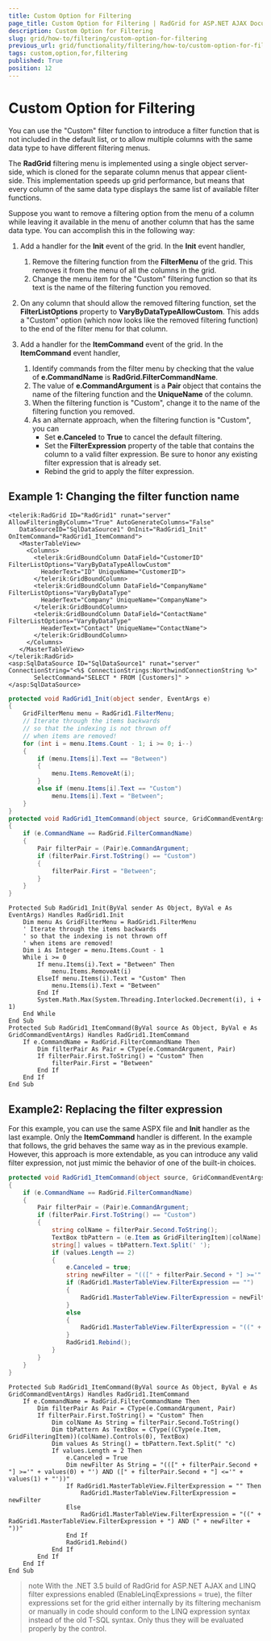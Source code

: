 ```yaml
---
title: Custom Option for Filtering
page_title: Custom Option for Filtering | RadGrid for ASP.NET AJAX Documentation
description: Custom Option for Filtering
slug: grid/how-to/filtering/custom-option-for-filtering
previous_url: grid/functionality/filtering/how-to/custom-option-for-filtering
tags: custom,option,for,filtering
published: True
position: 12
---
```


# Custom Option for Filtering



You can use the "Custom" filter function to introduce a filter function that is not included in the default list, or to allow multiple columns with the same data type to have different filtering menus.

The **RadGrid** filtering menu is implemented using a single object server-side, which is cloned for the separate column menus that appear client-side. This implementation speeds up grid performance, but means that every column of the same data type displays the same list of available filter functions.

Suppose you want to remove a filtering option from the menu of a column while leaving it available in the menu of another column that has the same data type. You can accomplish this in the following way:

1. Add a handler for the **Init** event of the grid. In the **Init** event handler,
	1. Remove the filtering function from the **FilterMenu** of the grid. This removes it from the menu of all the columns in the grid.
	1. Change the menu item for the "Custom" filtering function so that its text is the name of the filtering function you removed.
1. On any column that should allow the removed filtering function, set the **FilterListOptions** property to **VaryByDataTypeAllowCustom**. This adds a "Custom" option (which now looks like the removed filtering function) to the end of the filter menu for that column.

1. Add a handler for the **ItemCommand** event of the grid. In the **ItemCommand** event handler,
	1. Identify commands from the filter menu by checking that the value of **e.CommandName** is **RadGrid.FilterCommandName**.
	1. The value of **e.CommandArgument** is a **Pair** object that contains the name of the filtering function and the **UniqueName** of the column.
	1. When the filtering function is "Custom", change it to the name of the filtering function you removed.
	1. As an alternate approach, when the filtering function is "Custom", you can
		* Set **e.Canceled** to **True** to cancel the default filtering.
		* Set the **FilterExpression** property of the table that contains the column to a valid filter expression. Be sure to honor any existing filter expression that is already set.
		* Rebind the grid to apply the filter expression.

## Example 1: Changing the filter function name



````ASP.NET
<telerik:RadGrid ID="RadGrid1" runat="server" AllowFilteringByColumn="True" AutoGenerateColumns="False"
   DataSourceID="SqlDataSource1" OnInit="RadGrid1_Init" OnItemCommand="RadGrid1_ItemCommand">
   <MasterTableView>
     <Columns>
       <telerik:GridBoundColumn DataField="CustomerID" FilterListOptions="VaryByDataTypeAllowCustom"
         HeaderText="ID" UniqueName="CustomerID">
       </telerik:GridBoundColumn>
       <telerik:GridBoundColumn DataField="CompanyName" FilterListOptions="VaryByDataType"
         HeaderText="Company" UniqueName="CompanyName">
       </telerik:GridBoundColumn>
       <telerik:GridBoundColumn DataField="ContactName" FilterListOptions="VaryByDataType"
         HeaderText="Contact" UniqueName="ContactName">
       </telerik:GridBoundColumn>
     </Columns>
   </MasterTableView>
</telerik:RadGrid>
<asp:SqlDataSource ID="SqlDataSource1" runat="server" ConnectionString="<%$ ConnectionStrings:NorthwindConnectionString %>"
       SelectCommand="SELECT * FROM [Customers]" >
</asp:SqlDataSource>
````
````C#
protected void RadGrid1_Init(object sender, EventArgs e)
{
    GridFilterMenu menu = RadGrid1.FilterMenu;
    // Iterate through the items backwards
    // so that the indexing is not thrown off
    // when items are removed!
    for (int i = menu.Items.Count - 1; i >= 0; i--)
    {
        if (menu.Items[i].Text == "Between")
        {
            menu.Items.RemoveAt(i);
        }
        else if (menu.Items[i].Text == "Custom")
            menu.Items[i].Text = "Between";
    }
}
protected void RadGrid1_ItemCommand(object source, GridCommandEventArgs e)
{
    if (e.CommandName == RadGrid.FilterCommandName)
    {
        Pair filterPair = (Pair)e.CommandArgument;
        if (filterPair.First.ToString() == "Custom")
        {
            filterPair.First = "Between";
        }
    }
}
````
````VB
Protected Sub RadGrid1_Init(ByVal sender As Object, ByVal e As EventArgs) Handles RadGrid1.Init
    Dim menu As GridFilterMenu = RadGrid1.FilterMenu
    ' Iterate through the items backwards
    ' so that the indexing is not thrown off
    ' when items are removed!
    Dim i As Integer = menu.Items.Count - 1
    While i >= 0
        If menu.Items(i).Text = "Between" Then
            menu.Items.RemoveAt(i)
        ElseIf menu.Items(i).Text = "Custom" Then
            menu.Items(i).Text = "Between"
        End If
        System.Math.Max(System.Threading.Interlocked.Decrement(i), i + 1)
    End While
End Sub
Protected Sub RadGrid1_ItemCommand(ByVal source As Object, ByVal e As GridCommandEventArgs) Handles RadGrid1.ItemCommand
    If e.CommandName = RadGrid.FilterCommandName Then
        Dim filterPair As Pair = CType(e.CommandArgument, Pair)
        If filterPair.First.ToString() = "Custom" Then
            filterPair.First = "Between"
        End If
    End If
End Sub
````


## Example2: Replacing the filter expression

For this example, you can use the same ASPX file and **Init** handler as the last example. Only the **ItemCommand** handler is different. In the example that follows, the grid behaves the same way as in the previous example. However, this approach is more extendable, as you can introduce any valid filter expression, not just mimic the behavior of one of the built-in choices.



````C#
protected void RadGrid1_ItemCommand(object source, GridCommandEventArgs e)
{
    if (e.CommandName == RadGrid.FilterCommandName)
    {
        Pair filterPair = (Pair)e.CommandArgument;
        if (filterPair.First.ToString() == "Custom")
        {
            string colName = filterPair.Second.ToString();
            TextBox tbPattern = (e.Item as GridFilteringItem)[colName].Controls[0] as TextBox;
            string[] values = tbPattern.Text.Split(' ');
            if (values.Length == 2)
            {
                e.Canceled = true;
                string newFilter = "(([" + filterPair.Second + "] >='" + values[0] + "') AND ([" + filterPair.Second + "] <='" + values[1] + "'))";
                if (RadGrid1.MasterTableView.FilterExpression == "")
                {
                    RadGrid1.MasterTableView.FilterExpression = newFilter;
                }
                else
                {
                    RadGrid1.MasterTableView.FilterExpression = "((" + RadGrid1.MasterTableView.FilterExpression + ") AND (" + newFilter + "))";
                }
                RadGrid1.Rebind();
            }
        }
    }
}
````
````VB
Protected Sub RadGrid1_ItemCommand(ByVal source As Object, ByVal e As GridCommandEventArgs) Handles RadGrid1.ItemCommand
    If e.CommandName = RadGrid.FilterCommandName Then
        Dim filterPair As Pair = CType(e.CommandArgument, Pair)
        If filterPair.First.ToString() = "Custom" Then
            Dim colName As String = filterPair.Second.ToString()
            Dim tbPattern As TextBox = CType((CType(e.Item, GridFilteringItem))(colName).Controls(0), TextBox)
            Dim values As String() = tbPattern.Text.Split(" "c)
            If values.Length = 2 Then
                e.Canceled = True
                Dim newFilter As String = "(([" + filterPair.Second + "] >='" + values(0) + "') AND ([" + filterPair.Second + "] <='" + values(1) + "'))"
                If RadGrid1.MasterTableView.FilterExpression = "" Then
                    RadGrid1.MasterTableView.FilterExpression = newFilter
                Else
                    RadGrid1.MasterTableView.FilterExpression = "((" + RadGrid1.MasterTableView.FilterExpression + ") AND (" + newFilter + "))"
                End If
                RadGrid1.Rebind()
            End If
        End If
    End If
End Sub
````


>note With the .NET 3.5 build of RadGrid for ASP.NET AJAX and LINQ filter expressions enabled (EnableLinqExpressions = true), the filter expressions set for the grid either internally by its filtering mechanism or manually in code should conform to the LINQ expression syntax instead of the old T-SQL syntax. Only thus they will be evaluated properly by the control.
>

